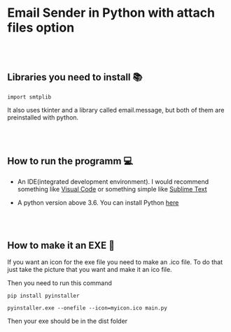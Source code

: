 # Email Sender in Python with attach files option #

<br />
<br />


## Libraries you need to install 📚 #

```
import smtplib
```

It also uses tkinter and a library called email.message, but both of them are preinstalled with python.

<br />
<br />

## How to run the programm 💻 ##

- An IDE(integrated development environment). I would recommend something like [Visual Code](https://code.visualstudio.com/) or something simple like
[Sublime Text](sublimetext.com)

- A python version above 3.6. You can install Python [here](python.org)

<br />
<br />

## How to make it an EXE 🧮 ##

If you want an icon for the exe file you need to make an .ico file. To do that just take the picture that you want and make it an ico file.

Then you need to run this command 

```
pip install pyinstaller
```

```
pyinstaller.exe --onefile --icon=myicon.ico main.py
```

Then your exe should be in the dist folder




 
